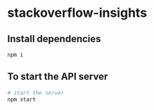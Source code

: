 # stackoverflow-insights

## Install dependencies

```bash
npm i
```

## To start the API server

```bash
# start the server
npm start
```
